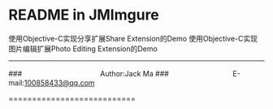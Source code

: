 README in JMImgure
===========================
使用Objective-C实现分享扩展Share Extension的Demo
使用Objective-C实现图片编辑扩展Photo Editing Extension的Demo

****
###　　　　　　　　　　　Author:Jack Ma
###　　　　　　　　　E-mail:100858433@qq.com

===========================
